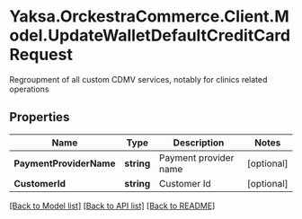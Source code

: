 # Yaksa.OrckestraCommerce.Client.Model.UpdateWalletDefaultCreditCardRequest
Regroupment of all custom CDMV services, notably for clinics related operations

## Properties

Name | Type | Description | Notes
------------ | ------------- | ------------- | -------------
**PaymentProviderName** | **string** | Payment provider name | [optional] 
**CustomerId** | **string** | Customer Id | [optional] 

[[Back to Model list]](../README.md#documentation-for-models) [[Back to API list]](../README.md#documentation-for-api-endpoints) [[Back to README]](../README.md)

